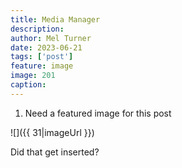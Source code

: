 ```yaml
---
title: Media Manager
description: 
author: Mel Turner
date: 2023-06-21
tags: ['post']
feature: image
image: 201
caption: 
---
```

1. Need a featured image for this post

![]({{ 31|imageUrl }})

Did that get inserted?





